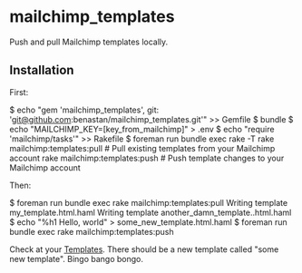 mailchimp_templates
===================

Push and pull Mailchimp templates locally.

## Installation

First:

  $ echo "gem 'mailchimp_templates', git: 'git@github.com:benastan/mailchimp_templates.git'" >> Gemfile
  $ bundle
  $ echo "MAILCHIMP_KEY=[key_from_mailchimp]" > .env
  $ echo "require 'mailchimp/tasks'" >> Rakefile
  $ foreman run bundle exec rake -T
  rake mailchimp:templates:pull  # Pull existing templates from your Mailchimp account
  rake mailchimp:templates:push  # Push template changes to your Mailchimp account

Then:

  $ foreman run bundle exec rake mailchimp:templates:pull
  Writing template my_template.html.haml
  Writing template another_damn_template..html.haml
  $ echo "%h1 Hello, world" > some_new_template.html.haml
  $ foreman run bundle exec rake mailchimp:templates:push

Check at your [Templates](https://us2.admin.mailchimp.com/templates/). There should be a new template called "some new template". Bingo bango bongo.

